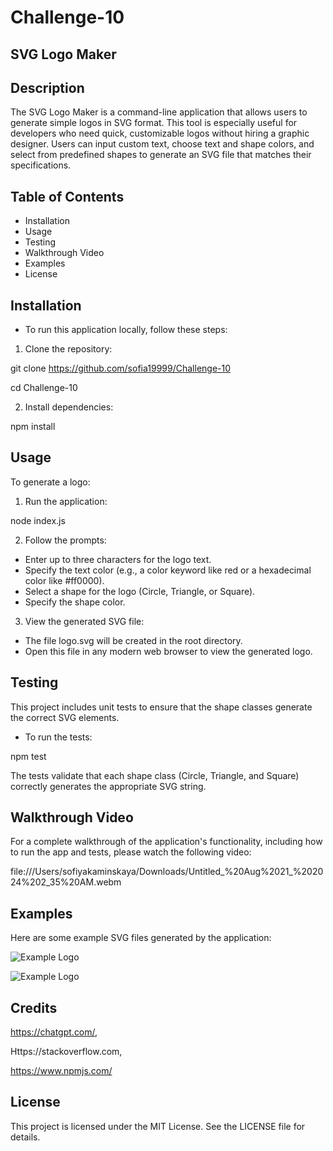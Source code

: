 # Challenge-10

## SVG Logo Maker


## Description

The SVG Logo Maker is a command-line application that allows users to generate simple logos in SVG format. This tool is especially useful for developers who need quick, customizable logos without hiring a graphic designer. Users can input custom text, choose text and shape colors, and select from predefined shapes to generate an SVG file that matches their specifications.

## Table of Contents
* Installation
* Usage
* Testing
* Walkthrough Video
* Examples
* License



## Installation
* To run this application locally, follow these steps:

1. Clone the repository:
 
git clone https://github.com/sofia19999/Challenge-10

cd Challenge-10

2. Install dependencies:

npm install


## Usage
To generate a logo:

1. Run the application:


node index.js

2. Follow the prompts:

* Enter up to three characters for the logo text.
* Specify the text color (e.g., a color keyword like red or a hexadecimal color like #ff0000).
* Select a shape for the logo (Circle, Triangle, or Square).
* Specify the shape color.


3. View the generated SVG file:

* The file logo.svg will be created in the root directory.
* Open this file in any modern web browser to view the generated logo.


## Testing


This project includes unit tests to ensure that the shape classes generate the correct SVG elements.

* To run the tests:


npm test

The tests validate that each shape class (Circle, Triangle, and Square) correctly generates the appropriate SVG string.

## Walkthrough Video

For a complete walkthrough of the application's functionality, including how to run the app and tests, please watch the following video:


file:///Users/sofiyakaminskaya/Downloads/Untitled_%20Aug%2021_%202024%202_35%20AM.webm




## Examples
Here are some example SVG files generated by the application:

![Example Logo](/examples/Screenshot%202024-08-21%20at%202.27.05 AM.pngple.png)


![Example Logo](/examples/Screenshot%202024-08-21%20at%202.39.43 AM.png)



## Credits

https://chatgpt.com/,

Https://stackoverflow.com,

https://www.npmjs.com/

## License
This project is licensed under the MIT License. See the LICENSE file for details.




